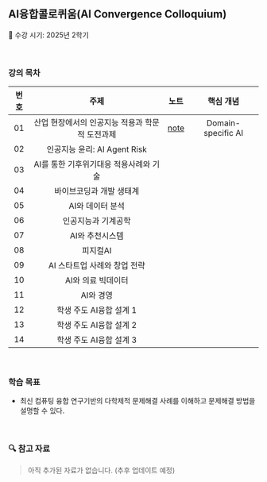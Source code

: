 ## AI융합콜로퀴움(AI Convergence Colloquium)

📅 수강 시기: 2025년 2학기  

<br>

### 강의 목차

| 번호 | 주제              | 노트            | 핵심 개념                |
|:------:|:-------------------:|:-----------------------:|:---------------------:|
| 01   |     산업 현장에서의 인공지능 적용과 학문적 도전과제      | [note](./01-AI융합콜로퀴움.md) | Domain-specific AI |
| 02   |     인공지능 윤리: AI Agent Risk      | []() |  |
| 03   |     AI를 통한 기후위기대응 적용사례와 기술      | []() |  |
| 04   |     바이브코딩과 개발 생태계      | []() |  |
| 05   |     AI와 데이터 분석      | []() |  |
| 06   |     인공지능과 기계공학      | []() |  |
| 07   |     AI와 추천시스템     | []() |  |
| 08   |     피지컬AI      | []() |  |
| 09   |     AI 스타트업 사례와 창업 전략      | []() |  |
| 10   |     AI와 의료 빅데이터      | []() |  |
| 11   |     AI와 경영      | []() |  |
| 12   |     학생 주도 AI융합 설계 1      | []() |  |
| 13   |     학생 주도 AI융합 설계 2      | []() |  |
| 14   |     학생 주도 AI융합 설계 3      | []() |  |

<br>

### 학습 목표
- 최신 컴퓨팅 융합 연구기반의 다학제적 문제해결 사례를 이해하고 문제해결 방법을 설명할 수 있다.

<br>

### 🔍 참고 자료
> 아직 추가된 자료가 없습니다. (추후 업데이트 예정)